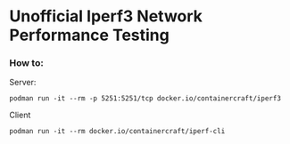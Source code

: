 # Unofficial Iperf3 Network Performance Testing

### How to:
Server:
```
podman run -it --rm -p 5251:5251/tcp docker.io/containercraft/iperf3
```

Client
```
podman run -it --rm docker.io/containercraft/iperf-cli
```
